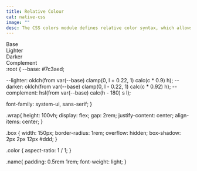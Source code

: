 ```yaml
---
title: Relative Colour
cat: native-css
image: ""
desc: The CSS colors module defines relative color syntax, which allows a CSS <color> value to be defined relative to another color. This is a powerful feature that enables easy creation of complements to existing colors — such as lighter, darker, saturated, semi-transparent, or inverted variants — enabling more effective color palette creation.
---
```


<html-code>
<div class="wrap">
  <div class="box">
    <div class="color" style="background-color:var(--base);"></div>
    <div class="name">Base</div>
  </div>
  <div class="box">
    <div class="color" style="background-color:var(--lighter);"></div>
    <div class="name">Lighter</div>
  </div>
  <div class="box">
    <div class="color" style="background-color:var(--darker);"></div>
    <div class="name">Darker</div>
  </div>
  <div class="box">
    <div class="color" style="background-color:var(--complement);"></div>
    <div class="name">Complement</div>
  </div>
</div>
</html-code>

<css-code>
:root {
  --base: #7c3aed;

  --lighter: oklch(from var(--base) clamp(0, l + 0.22, 1) calc(c * 0.9) h);
  --darker: oklch(from var(--base) clamp(0, l - 0.22, 1) calc(c * 0.92) h);
  --complement: hsl(from var(--base) calc(h - 180) s l);
  
  font-family: system-ui, sans-serif;
}

.wrap{
  height: 100vh;
  display: flex;
  gap: 2rem;
  justify-content: center;
  align-items: center;
}

.box {
  width: 150px;
  border-radius: 1rem;
  overflow: hidden;
  box-shadow: 2px 2px 12px #ddd;
}

.color {
  aspect-ratio: 1 / 1;
}

.name{
  padding: 0.5rem 1rem;
  font-weight: light;
}

</css-code>
